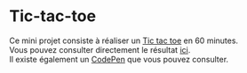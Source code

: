 # Tic-tac-toe

Ce mini projet consiste à réaliser un [Tic tac toe](https://www.google.com/search?q=tic+tac+toe&oq=tic+tac+toe&aqs=chrome..69i57j0i67l3j0i512j69i61j69i60j69i61.1752j0j7&sourceid=chrome&ie=UTF-8) en 60 minutes. <br />
Vous pouvez consulter directement le résultat [ici](). <br />
Il existe également un [CodePen](https://codepen.io/Tchoow/pen/qBVOvaR) que vous pouvez consulter.
